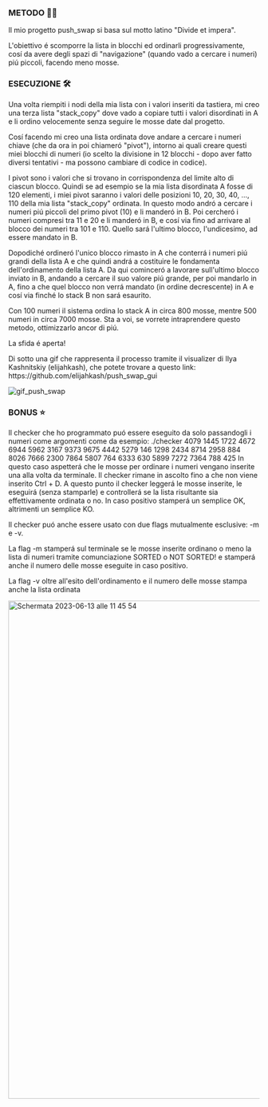 <h3>METODO 👨‍🎓</h3>
Il mio progetto push_swap si basa sul motto latino "Divide et impera".
<p>L'obiettivo é scomporre la lista in blocchi ed ordinarli progressivamente, cosí da avere degli spazi di "navigazione" (quando vado a cercare i numeri) piú piccoli, facendo meno mosse.</p>

<h3>ESECUZIONE 🛠️
</h3><p>Una volta riempiti i nodi della mia lista con i valori inseriti da tastiera, mi creo una terza lista "stack_copy" dove vado a copiare tutti i valori disordinati in A e li ordino velocemente senza seguire le mosse date dal progetto.</p>
<p>Cosí facendo mi creo una lista ordinata dove andare a cercare i numeri chiave (che da ora in poi chiameró "pivot"), intorno ai quali creare questi miei blocchi di numeri (io scelto la divisione in 12 blocchi - dopo aver fatto diversi tentativi - ma possono cambiare di codice in codice).</p>
<p>I pivot sono i valori che si trovano in corrispondenza del limite alto di ciascun blocco. Quindi se ad esempio se la mia lista disordinata A fosse di 120 elementi, i miei pivot saranno i valori delle posizioni 10, 20, 30, 40, ..., 110 della mia lista "stack_copy" ordinata. In questo modo andró a cercare i numeri piú piccoli del primo pivot (10) e li manderó in B. Poi cercheró i numeri compresi tra 11 e 20 e li manderó in B, e cosí via fino ad arrivare al blocco dei numeri tra 101 e 110. Quello sará l'ultimo blocco, l'undicesimo, ad essere mandato in B.</p>
<p>Dopodiché ordineró l'unico blocco rimasto in A che conterrá i numeri piú grandi della lista A e che quindi andrá a costituire le fondamenta dell'ordinamento della lista A. Da qui cominceró a lavorare sull'ultimo blocco inviato in B, andando a cercare il suo valore piú grande, per poi mandarlo in A, fino a che quel blocco non verrá mandato (in ordine decrescente) in A e cosí via finché lo stack B non sará esaurito.
<p>Con 100 numeri il sistema ordina lo stack A in circa 800 mosse, mentre 500 numeri in circa 7000 mosse. Sta a voi, se vorrete intraprendere questo metodo, ottimizzarlo ancor di piú.</p>
<p>La sfida é aperta!</p>

<p>Di sotto una gif che rappresenta il processo tramite il visualizer di Ilya Kashnitskiy (elijahkash), che potete trovare a questo link: https://github.com/elijahkash/push_swap_gui</p>

![gif_push_swap](https://github.com/misidori/42_cursus/assets/123883959/4c1ca74f-5c54-480a-9a97-996b80e6a948)

<h3>BONUS ⭐
</h3><p>Il checker che ho programmato puó essere eseguito da solo passandogli i numeri come argomenti come da esempio:
./checker 4079 1445 1722 4672 6944 5962 3167 9373 9675 4442 5279 146 1298 2434 8714 2958 884 8026 7666 2300 7864 5807 764 6333 630 5899 7272 7364 788 425
In questo caso aspetterá che le mosse per ordinare i numeri vengano inserite una alla volta da terminale. Il checker rimane in ascolto fino a che non viene inserito Ctrl + D. A questo punto il checker leggerá le mosse inserite, le eseguirá (senza stamparle) e controllerá se la lista risultante sia effettivamente ordinata o no. In caso positivo stamperá un semplice OK, altrimenti un semplice KO.
<p>Il checker puó anche essere usato con due flags mutualmente esclusive: -m e -v.</p>
<p>La flag -m stamperá sul terminale se le mosse inserite ordinano o meno la lista di numeri tramite comunciazione SORTED o NOT SORTED! e stamperá anche il numero delle mosse eseguite in caso positivo.</p>
<p>La flag -v oltre all'esito dell'ordinamento e il numero delle mosse stampa anche la lista ordinata</p>

<img width="997" alt="Schermata 2023-06-13 alle 11 45 54" src="https://github.com/misidori/42_cursus/assets/123883959/1f29d003-ac1c-42d9-8043-27fde9d82262">
